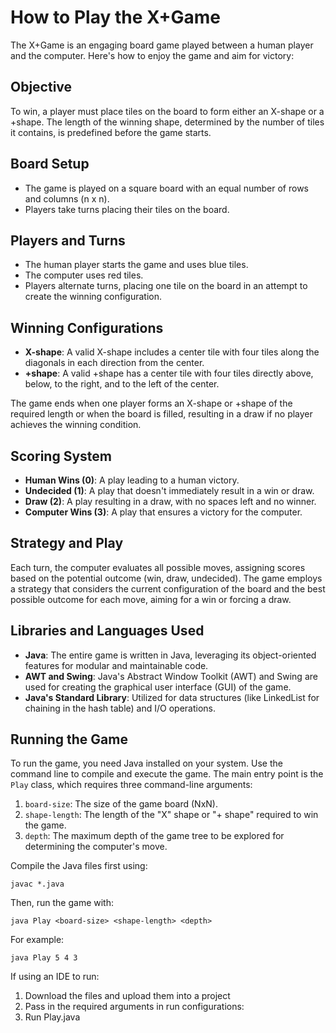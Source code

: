 # How to Play the X+Game

The X+Game is an engaging board game played between a human player and the computer. Here's how to enjoy the game and aim for victory:

## Objective

To win, a player must place tiles on the board to form either an X-shape or a +shape. The length of the winning shape, determined by the number of tiles it contains, is predefined before the game starts.

## Board Setup

- The game is played on a square board with an equal number of rows and columns (n x n).
- Players take turns placing their tiles on the board.

## Players and Turns

- The human player starts the game and uses blue tiles.
- The computer uses red tiles.
- Players alternate turns, placing one tile on the board in an attempt to create the winning configuration.

## Winning Configurations

- **X-shape**: A valid X-shape includes a center tile with four tiles along the diagonals in each direction from the center.
- **+shape**: A valid +shape has a center tile with four tiles directly above, below, to the right, and to the left of the center.

The game ends when one player forms an X-shape or +shape of the required length or when the board is filled, resulting in a draw if no player achieves the winning condition.

## Scoring System

- **Human Wins (0)**: A play leading to a human victory.
- **Undecided (1)**: A play that doesn't immediately result in a win or draw.
- **Draw (2)**: A play resulting in a draw, with no spaces left and no winner.
- **Computer Wins (3)**: A play that ensures a victory for the computer.

## Strategy and Play

Each turn, the computer evaluates all possible moves, assigning scores based on the potential outcome (win, draw, undecided). The game employs a strategy that considers the current configuration of the board and the best possible outcome for each move, aiming for a win or forcing a draw.

## Libraries and Languages Used

- **Java**: The entire game is written in Java, leveraging its object-oriented features for modular and maintainable code.
- **AWT and Swing**: Java's Abstract Window Toolkit (AWT) and Swing are used for creating the graphical user interface (GUI) of the game.
- **Java's Standard Library**: Utilized for data structures (like LinkedList for chaining in the hash table) and I/O operations.

## Running the Game

To run the game, you need Java installed on your system. Use the command line to compile and execute the game. The main entry point is the `Play` class, which requires three command-line arguments:

1. `board-size`: The size of the game board (NxN).
2. `shape-length`: The length of the "X" shape or "+ shape" required to win the game.
3. `depth`: The maximum depth of the game tree to be explored for determining the computer's move.

Compile the Java files first using:

```shell
javac *.java
```

Then, run the game with:
```shell
java Play <board-size> <shape-length> <depth>
```

For example:
```shell
java Play 5 4 3
```

If using an IDE to run:
1. Download the files and upload them into a project
2. Pass in the required arguments in run configurations: <board-size> <shape-length> <depth>
3. Run Play.java
